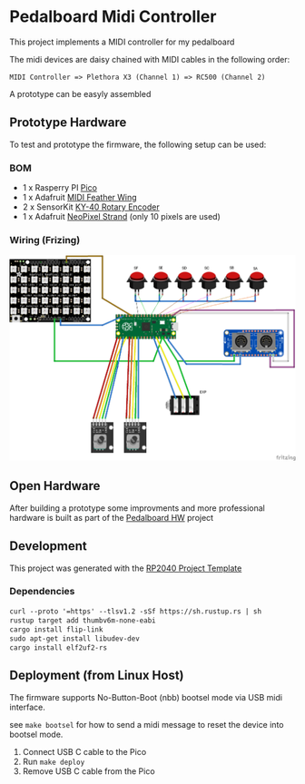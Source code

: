 # Pedalboard Midi Controller

This project implements a MIDI controller for my pedalboard

The midi devices are daisy chained with MIDI cables in the following order:

```
MIDI Controller => Plethora X3 (Channel 1) => RC500 (Channel 2)
```

A prototype can be easyly assembled

## Prototype Hardware 

To test and prototype the firmware, the following setup can be used:

### BOM

* 1 x Rasperry PI [Pico](https://www.raspberrypi.com/products/raspberry-pi-pico/)
* 1 x Adafruit [MIDI Feather Wing](https://www.adafruit.com/product/4740) 
* 2 x SensorKit [KY-40 Rotary Encoder](https://sensorkit.joy-it.net/en/sensors/ky-040)
* 1 x Adafruit [NeoPixel Strand](https://www.adafruit.com/product/3631) (only 10 pixels are used)

### Wiring (Frizing)

![Breadboard Wiring](doc/wiring.png)


## Open Hardware
After building a prototype some improvments and more professional hardware is built as part of the 
[Pedalboard HW](https://github.com/pedalboard/pedalboard-hw) project

## Development
This project was generated with the [RP2040 Project Template](https://github.com/rp-rs/rp2040-project-template)

### Dependencies

```
curl --proto '=https' --tlsv1.2 -sSf https://sh.rustup.rs | sh
rustup target add thumbv6m-none-eabi
cargo install flip-link
sudo apt-get install libudev-dev
cargo install elf2uf2-rs
```


## Deployment (from Linux Host)

The firmware supports No-Button-Boot (nbb) bootsel mode via USB midi interface.

see `make bootsel` for how to send a midi message to reset the device into bootsel mode.

1. Connect USB C cable to the Pico
4. Run `make deploy`
5. Remove USB C cable from the Pico
